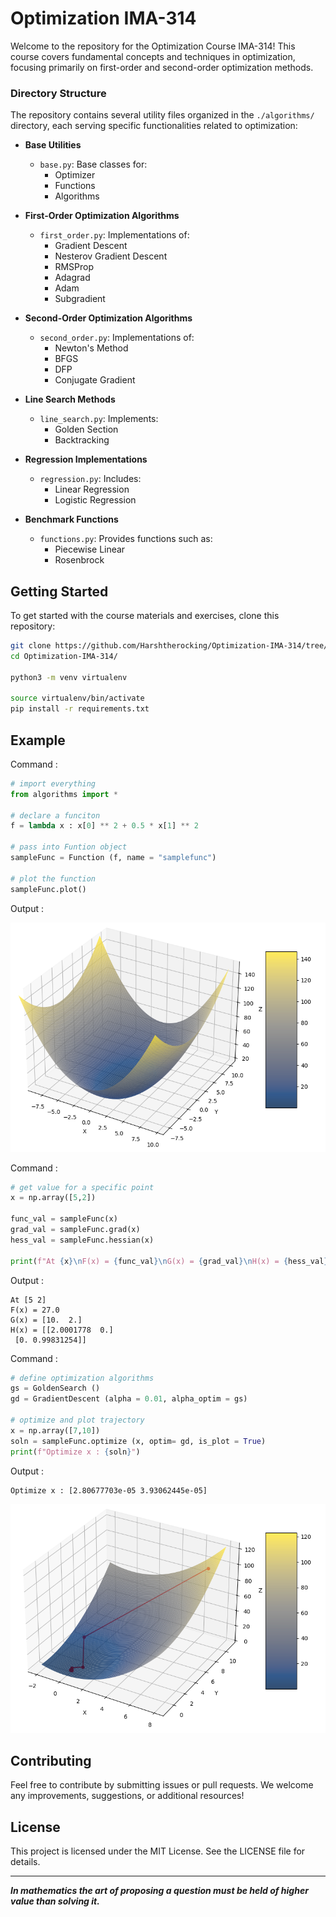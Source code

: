# Optimization IMA-314

Welcome to the repository for the Optimization Course IMA-314! This course covers fundamental concepts and techniques in optimization, focusing primarily on first-order and second-order optimization methods.

### Directory Structure

The repository contains several utility files organized in the `./algorithms/` directory, each serving specific functionalities related to optimization:

- **Base Utilities**
  - `base.py`: Base classes for:
    - Optimizer
    - Functions
    - Algorithms

- **First-Order Optimization Algorithms**
  - `first_order.py`: Implementations of:
    - Gradient Descent
    - Nesterov Gradient Descent
    - RMSProp
    - Adagrad
    - Adam
    - Subgradient

- **Second-Order Optimization Algorithms**
  - `second_order.py`: Implementations of:
    - Newton's Method
    - BFGS
    - DFP
    - Conjugate Gradient

- **Line Search Methods**
  - `line_search.py`: Implements:
    - Golden Section
    - Backtracking

- **Regression Implementations**
  - `regression.py`: Includes:
    - Linear Regression
    - Logistic Regression

- **Benchmark Functions**
  - `functions.py`: Provides functions such as:
    - Piecewise Linear
    - Rosenbrock

## Getting Started

To get started with the course materials and exercises, clone this repository:

```bash
git clone https://github.com/Harshtherocking/Optimization-IMA-314/tree/main
cd Optimization-IMA-314/

python3 -m venv virtualenv

source virtualenv/bin/activate
pip install -r requirements.txt
```

## Example
Command :
```python
# import everything
from algorithms import * 

# declare a funciton 
f = lambda x : x[0] ** 2 + 0.5 * x[1] ** 2

# pass into Funtion object
sampleFunc = Function (f, name = "samplefunc")

# plot the function
sampleFunc.plot()
```

Output : 

![image](./src/Figure_1.png)

Command : 
```python
# get value for a specific point
x = np.array([5,2])

func_val = sampleFunc(x)
grad_val = sampleFunc.grad(x)
hess_val = sampleFunc.hessian(x)

print(f"At {x}\nF(x) = {func_val}\nG(x) = {grad_val}\nH(x) = {hess_val}")
```

Output : 
```console
At [5 2]
F(x) = 27.0
G(x) = [10.  2.]
H(x) = [[2.0001778  0.]
 [0. 0.99831254]]
```

Command : 
```python
# define optimization algorithms
gs = GoldenSearch () 
gd = GradientDescent (alpha = 0.01, alpha_optim = gs)

# optimize and plot trajectory
x = np.array([7,10])
soln = sampleFunc.optimize (x, optim= gd, is_plot = True)
print(f"Optimize x : {soln}")
```

Output : 
```console
Optimize x : [2.80677703e-05 3.93062445e-05]
```

![image](./src/Figure_2.png)

## Contributing

Feel free to contribute by submitting issues or pull requests. We welcome any improvements, suggestions, or additional resources!

## License

This project is licensed under the MIT License. See the LICENSE file for details.

---
***In mathematics the art of proposing a question must be held of higher value than solving it.***
